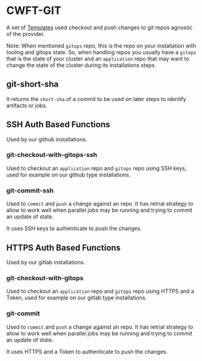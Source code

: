 # CWFT-GIT

A set of [Templates](https://github.com/kubefirst/gitops-template/blob/main/components/argo-cwfts/cwft-git.yaml) used checkout and push changes to git repos agnostic of the provider. 

Note: When mentioned `gitops` repo, this is the repo on your installation with tooling and gitops state. So, when handling repos you usually have a `gitops` that is the state of your cluster and an `application` repo that may want to change the state of the cluster during its installations steps. 

##  git-short-sha

It returns the `short-sha` of a commit to be used on later steps to identify artifacts or jobs. 

## SSH Auth Based Functions

Used by our github installations. 

### git-checkout-with-gitops-ssh
Used to checkout an `application` repo and `gitops` repo using SSH keys, used for example on our github type installations. 

### git-commit-ssh

Used to `commit` and `push` a change against an repo. It has retrial strategy to allow to work well when parallel jobs may be running and trying to commit an update of state. 

It uses SSH keys to authenticate to push the changes. 


## HTTPS Auth Based Functions

Used by our gitlab installations. 

### git-checkout-with-gitops
Used to checkout an `application` repo and `gitops` repo using HTTPS and a Token, used for example on our gitlab type installations. 

### git-commit

Used to `commit` and `push` a change against an repo. It has retrial strategy to allow to work well when parallel jobs may be running and trying to commit an update of state. 

It uses  HTTPS and a Token to authenticate to push the changes. 

